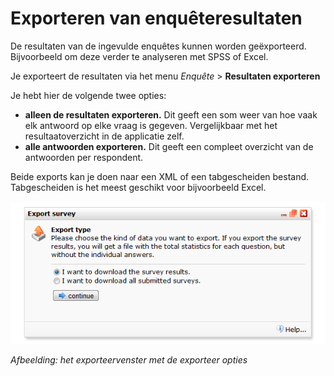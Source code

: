 # Exporteren van enquêteresultaten

De resultaten van de ingevulde enquêtes kunnen worden geëxporteerd.
Bijvoorbeeld om deze verder te analyseren met SPSS of Excel.

Je exporteert de resultaten via het menu *Enquête* \> **Resultaten
exporteren**

Je hebt hier de volgende twee opties:

-   **alleen de resultaten exporteren.** Dit geeft een som weer van hoe
    vaak elk antwoord op elke vraag is gegeven. Vergelijkbaar met het
    resultaatoverzicht in de applicatie zelf.
-   **alle antwoorden exporteren.** Dit geeft een compleet overzicht van
    de antwoorden per respondent.

Beide exports kan je doen naar een XML of een tabgescheiden bestand.
Tabgescheiden is het meest geschikt voor bijvoorbeeld Excel.

![Survey results dialog](../images/surveyresultes.png)

*Afbeelding: het exporteervenster met de exporteer opties*
